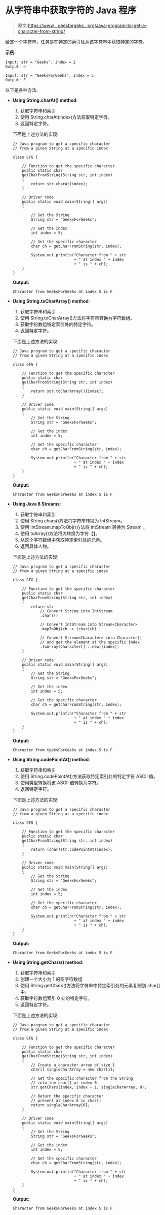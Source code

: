 # 从字符串中获取字符的 Java 程序

> 原文:[https://www . geesforgeks . org/Java-program-to-get-a-character-from-string/](https://www.geeksforgeeks.org/java-program-to-get-a-character-from-a-string/)

给定一个字符串，任务是在特定的索引处从该字符串中获取特定的字符。

**示例:**

```
Input: str = "Geeks", index = 2
Output: e

Input: str = "GeeksForGeeks", index = 5
Output: F

```

以下是各种方法:

*   **Using String.charAt() method**:
    1.  获取字符串和索引
    2.  使用 String.charAt(index)方法获取特定字符。
    3.  返回特定字符。

    下面是上述方法的实现:

    ```
    // Java program to get a specific character
    // from a given String at a specific index

    class GFG {

        // Function to get the specific character
        public static char
        getCharFromString(String str, int index)
        {
            return str.charAt(index);
        }

        // Driver code
        public static void main(String[] args)
        {

            // Get the String
            String str = "GeeksForGeeks";

            // Get the index
            int index = 5;

            // Get the specific character
            char ch = getCharFromString(str, index);

            System.out.println("Character from " + str
                               + " at index " + index
                               + " is " + ch);
        }
    }
    ```

    **Output:**

    ```
    Character from GeeksForGeeks at index 5 is F

    ```

*   **Using String.toCharArray() method**:
    1.  获取字符串和索引
    2.  使用 String.toCharArray()方法将字符串转换为字符数组。
    3.  获取字符数组特定索引处的特定字符。
    4.  返回特定字符。

    下面是上述方法的实现:

    ```
    // Java program to get a specific character
    // from a given String at a specific index

    class GFG {

        // Function to get the specific character
        public static char
        getCharFromString(String str, int index)
        {
            return str.toCharArray()[index];
        }

        // Driver code
        public static void main(String[] args)
        {
            // Get the String
            String str = "GeeksForGeeks";

            // Get the index
            int index = 5;

            // Get the specific character
            char ch = getCharFromString(str, index);

            System.out.println("Character from " + str
                               + " at index " + index
                               + " is " + ch);
        }
    }
    ```

    **Output:**

    ```
    Character from GeeksForGeeks at index 5 is F

    ```

*   **Using Java 8 Streams**:
    1.  获取字符串和索引
    2.  使用 String.chars()方法将字符串转换为 IntStream。
    3.  使用 IntStream.mapToObj()方法将 IntStream 转换为 Stream <character>。</character>
    4.  使用 toArray()方法将流<character>转换为字符【】。</character>
    5.  从这个字符数组中获取特定索引处的元素。
    6.  返回具体人物。

    下面是上述方法的实现:

    ```
    // Java program to get a specific character
    // from a given String at a specific index

    class GFG {

        // Function to get the specific character
        public static char
        getCharFromString(String str, int index)
        {
            return str
                // Convert String into IntStream
                .chars()

                // Convert IntStream into Stream<Character>
                .mapToObj(ch -> (char)ch)

                // Convert Stream<Character> into Character[]
                // and get the element at the specific index
                .toArray(Character[] ::new)[index];
        }

        // Driver code
        public static void main(String[] args)
        {
            // Get the String
            String str = "GeeksForGeeks";

            // Get the index
            int index = 5;

            // Get the specific character
            char ch = getCharFromString(str, index);

            System.out.println("Character from " + str
                               + " at index " + index
                               + " is " + ch);
        }
    }
    ```

    **Output:**

    ```
    Character from GeeksForGeeks at index 5 is F

    ```

*   **Using String.codePointAt() method**:
    1.  获取字符串和索引
    2.  使用 String.codePointAt()方法获取特定索引处的特定字符 ASCII 值。
    3.  使用类型转换将该 ASCII 值转换为字符。
    4.  返回特定字符。

    下面是上述方法的实现:

    ```
    // Java program to get a specific character
    // from a given String at a specific index

    class GFG {

        // Function to get the specific character
        public static char
        getCharFromString(String str, int index)
        {
            return (char)str.codePointAt(index);
        }

        // Driver code
        public static void main(String[] args)
        {
            // Get the String
            String str = "GeeksForGeeks";

            // Get the index
            int index = 5;

            // Get the specific character
            char ch = getCharFromString(str, index);

            System.out.println("Character from " + str
                               + " at index " + index
                               + " is " + ch);
        }
    }
    ```

    **Output:**

    ```
    Character from GeeksForGeeks at index 5 is F

    ```

*   **Using String.getChars() method**:
    1.  获取字符串和索引
    2.  创建一个大小为 1 的空字符数组
    3.  使用 String.getChars()方法将字符串中特定索引处的元素复制到 char[]中。
    4.  获取字符数组索引 0 处的特定字符。
    5.  返回特定字符。

    下面是上述方法的实现:

    ```
    // Java program to get a specific character
    // from a given String at a specific index

    class GFG {

        // Function to get the specific character
        public static char
        getCharFromString(String str, int index)
        {
            // Create a character array of size 1
            char[] singleCharArray = new char[1];

            // Get the specific character from the String
            // into the char[] at index 0
            str.getChars(index, index + 1, singleCharArray, 0);

            // Return the specific character
            // present at index 0 in char[]
            return singleCharArray[0];
        }

        // Driver code
        public static void main(String[] args)
        {
            // Get the String
            String str = "GeeksForGeeks";

            // Get the index
            int index = 5;

            // Get the specific character
            char ch = getCharFromString(str, index);

            System.out.println("Character from " + str
                               + " at index " + index
                               + " is " + ch);
        }
    }
    ```

    **Output:**

    ```
    Character from GeeksForGeeks at index 5 is F

    ```